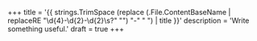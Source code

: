 +++
title = '{{ strings.TrimSpace (replace (.File.ContentBaseName | replaceRE "\\d{4}-\\d{2}-\\d{2}\\s?" "") "-" " ") | title }}'
description = 'Write something useful.'
draft = true
+++
